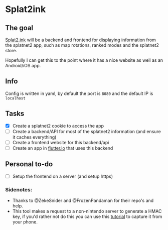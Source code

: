 # Splat2ink
## The goal
[Splat2.ink](https://splat2.ink) will be a backend and frontend for displaying information from the splatnet2 app, such as map rotations, ranked modes and the splatnet2 store.

Hopefully I can get this to the point where it has a nice website as well as an Android/iOS app.

## Info

Config is written in yaml, by default the port is `8080` and the default IP is `localhost`

## Tasks

- [x] Create a splatnet2 cookie to access the app
- [ ] Create a backend/API for most of the splatnet2 information (and ensure it caches everything)
- [ ] Create a frontend website for this backend/api
- [ ] Create an app in [flutter.io](https://flutter.io/) that uses this backend

## Personal to-do
- [ ] Setup the frontend on a server (and setup https)

### Sidenotes:
* Thanks to @ZekeSnider and @FrozenPandaman for their repo's and help.
* This tool makes a request to a non-nintendo server to generate a HMAC key, if you'd rather not do this you can use this [tutorial](https://github.com/Cyan101/Splat2ink/wiki/Using-mitmproxy-to-generate-a-splatnet2-cookie) to capture it from your phone.
